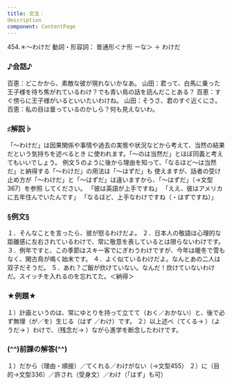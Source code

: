 ```yaml
---
title: 文法：
description
component: ContentPage
---
```



454.＊～わけだ
動詞・形容詞： 普通形＜ナ形 ーな＞ ＋ わけだ
### ♪会話♪
百恵：どこかから、素敵な彼が現れないかなあ。 山田：君って、白馬に乗った王子様を待ち焦がれているわけ？でも青い鳥の話を読んだことある？ 百恵：すぐ傍らに王子様がいるといいたいわけね。
山田：そうさ、君のすぐ近くにさ。 百恵：私の目は曇っているのかしら？何も見えないわ。
### ♯解説♭
「～わけだ」は因果関係や事情や過去の実態や状況などから考えて、当然の結果だという気持ちを述べるとき に使われます。「～のは当然だ」とほぼ同義と考えてもいいでしょう。
例文５のように後から理由を知って、「なるほど～は当然だ」と納得する「～わけだ」の用法は「～はずだ」も 使えますが、話者の受け止め方が「～わけだ」と「～はずだ」は違いますから、「～はずだ」（→文型367）を参照 してください。
「彼は英語が上手ですね」
「ええ、彼はアメリカに五年住んでいたんです」 「なるほど、上手なわけですね（・はずですね）」
### §例文§
１．そんなことを言ったら、彼が怒るわけだよ。
２．日本人の敬語は心理的な距離感に左右されているわけで、常に敬意を表しているとは限らないわけです。
３．例年ですと、この季節はスキー客でにぎわうわけですが、今年は暖冬で雪もなく、閑古鳥が鳴く始末です。
４．よく似ているわけだよ。なんとあの二人は双子だそうだ。
５．あれ？ご飯が炊けていない。なんだ！炊けていないわけだ。スイッチを入れるのを忘れてた。＜納得＞
### ★例題★
１）計画というのは、常にゆとりを持って立てて（おく／おかない）と、後で必ず無理（が／を）生じる（はず
／わけ）です。
２）以上述べ（てくる→ ）（ようだ→ ）わけで、（残念だ→ ）ながら進学を断念したわけです。
### (^^)前課の解答(^^)
１）だから（理由・順接）／てくれる／わけがない（→文型455）
２）に（目的→文型336）／許され（受身文）／わけ（「はず」も可）
